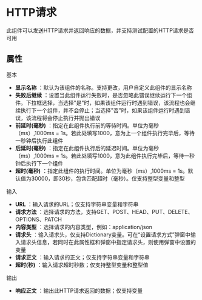 # HTTP请求

此组件可以发送HTTP请求并返回响应的数据，并支持测试配置的HTTP请求是否可用

## 属性

基本
- **显示名称** ：默认为该组件的名称。支持更改，用户自定义此组件的显示名称
- **失败后继续** ：设置当此组件运行失败时，是否忽略此错误继续运行下一个组件。下拉框选择，当选择"是"时，如果该组件运行时遇到错误，该流程也会继续执行下一个组件，并不会停止；当选择"否"时，如果该组件运行时遇到错误，该流程将会停止执行并抛出错误
- **前延时(毫秒)** ：指定在此组件执行前的等待时间。单位为毫秒（ms）,1000ms = 1s。若此处填写1000，意为上一个组件执行完毕后，等待一秒钟后执行此组件
- **后延时(毫秒)** ：指定在此组件执行后的延迟时间。单位为毫秒（ms）,1000ms = 1s。若此处填写1000，意为此组件执行完毕后，等待一秒钟后执行下一个组件
- **超时(毫秒)** ：指定此组件的执行时间。单位为毫秒（ms）,1000ms = 1s。默认值为30000，即30秒，包含匹配超时（毫秒）。仅支持整型变量和整型

输入

- **URL** ：输入请求的URL；仅支持字符串变量和字符串
- **请求方法** ：选择请求的方法，支持GET、POST、HEAD、PUT、DELETE、OPTIONS、PATCH
- **内容类型** ：选择请求的内容类型，例如：application/json
- **请求头** ：输入请求头，仅支持Dictionary变量。可在“设置请求方式”弹窗中输入请求头信息，若同时在此属性框和弹窗中指定请求头，则使用弹窗中设置的变量
- **请求正文** ：输入请求的正文；仅支持字符串变量和字符串
- **超时(秒)** ：输入请求超时秒数；仅支持整型变量和整型值

输出

- **响应正文** ：输出此HTTP请求返回的数据；仅支持变量

